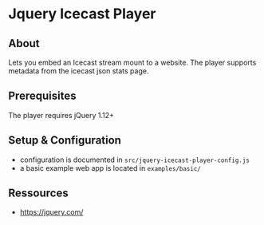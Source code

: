 # Jquery Icecast Player

## About

Lets you embed an Icecast stream mount to a website.
The player supports metadata from the icecast json stats page.

## Prerequisites

The player requires jQuery 1.12+

## Setup & Configuration

- configuration is documented in `src/jquery-icecast-player-config.js`
- a basic example web app is located in `examples/basic/`

## Ressources

- https://jquery.com/
